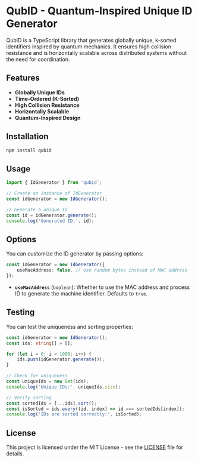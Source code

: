 # QubID - Quantum-Inspired Unique ID Generator

QubID is a TypeScript library that generates globally unique, k-sorted identifiers inspired by quantum mechanics. It ensures high collision resistance and is horizontally scalable across distributed systems without the need for coordination.

## Features

-   **Globally Unique IDs**
-   **Time-Ordered (K-Sorted)**
-   **High Collision Resistance**
-   **Horizontally Scalable**
-   **Quantum-Inspired Design**

## Installation

```bash
npm install qubid
```

## Usage

```typescript
import { IdGenerator } from 'qubid';

// Create an instance of IdGenerator
const idGenerator = new IdGenerator();

// Generate a unique ID
const id = idGenerator.generate();
console.log('Generated ID:', id);
```

## Options

You can customize the ID generator by passing options:

```typescript
const idGenerator = new IdGenerator({
    useMacAddress: false, // Use random bytes instead of MAC address
});
```

-   **`useMacAddress`** (`boolean`): Whether to use the MAC address and process ID to generate the machine identifier. Defaults to `true`.

## Testing

You can test the uniqueness and sorting properties:

```typescript
const idGenerator = new IdGenerator();
const ids: string[] = [];

for (let i = 0; i < 1000; i++) {
    ids.push(idGenerator.generate());
}

// Check for uniqueness
const uniqueIds = new Set(ids);
console.log('Unique IDs:', uniqueIds.size);

// Verify sorting
const sortedIds = [...ids].sort();
const isSorted = ids.every((id, index) => id === sortedIds[index]);
console.log('IDs are sorted correctly:', isSorted);
```

## License

This project is licensed under the MIT License - see the [LICENSE](LICENSE) file for details.
